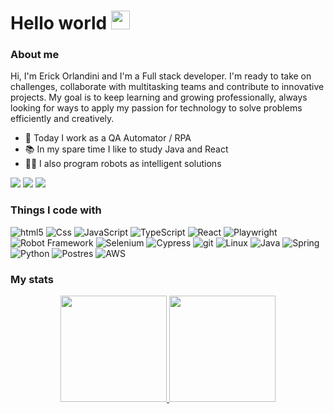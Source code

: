 <h1>
  Hello world 
  <img src="https://media.giphy.com/media/hvRJCLFzcasrR4ia7z/giphy.gif" width="30px"/>
</h1>

<h3>About me</h3>

Hi, I'm Erick Orlandini and I'm a Full stack developer. I'm ready to take on challenges, collaborate with multitasking teams and contribute to innovative projects. My goal is to keep learning and growing professionally, always looking for ways to apply my passion for technology to solve problems efficiently and creatively.
- 🤖 Today I work as a QA Automator / RPA 
- 📚 In my spare time I like to study Java and React
- 👨‍💻 I also program robots as intelligent solutions
<div>
  <a href = "mailto:contatoerickorlandini10@gmail.com"><img src="https://img.shields.io/badge/-Gmail-%23333?style=for-the-badge&logo=gmail&logoColor=white" target="_blank"></a>
  <a href="https://www.linkedin.com/in/erick-orlandini-souza-aleixo-917881231" target="_blank"><img src="https://img.shields.io/badge/-LinkedIn-%230077B5?style=for-the-badge&logo=linkedin&logoColor=white" target="_blank"></a> 
  <a href="https://instagram.com/erickorlandini" target="_blank"><img src="https://img.shields.io/badge/-Instagram-%23E4405F?style=for-the-badge&logo=instagram&logoColor=white" target="_blank"></a>
</div>

<h3>Things I code with</h3>
<p>
  <img alt="html5" src="https://img.shields.io/badge/-HTML5-E34F26?style=flat-square&logo=html5&logoColor=white" />
  <img alt="Css" src="https://img.shields.io/badge/-CSS3-1572B6?style=flat-square&logo=css3&logoColor=white" />
  <img alt="JavaScript" src="https://img.shields.io/badge/-JavaScript-F7DF1E?style=flat-square&logo=javascript&logoColor=white" />
  <img alt="TypeScript" src="https://img.shields.io/badge/-TypeScript-03589b?style=flat-square&logo=typescript&logoColor=white" />
  <img alt="React" src="https://img.shields.io/badge/-React-46a2f1?style=flat-square&logo=react&logoColor=white" />
  <img alt="Playwright" src="https://img.shields.io/badge/-Playwright-13aa52?style=flat-square&logo=Playwright&logoColor=white" />
  <img alt="Robot Framework" src="https://img.shields.io/badge/-Robot-303030?style=flat-square&logo=robotframework&logoColor=white" /> 
  <img alt="Selenium" src="https://img.shields.io/badge/-Selenium-13aa52?style=flat-square&logo=selenium&logoColor=white" />
  <img alt="Cypress" src="https://img.shields.io/badge/-Cypress-303030?style=flat-square&logo=cypress&logoColor=white" />
  <img alt="git" src="https://img.shields.io/badge/-Git-F05032?style=flat-square&logo=git&logoColor=white" />
  <img alt="Linux" src="https://img.shields.io/badge/-Linux-FCC624?style=flat-square&logo=linux&logoColor=white" />
  <img alt="Java" src="https://img.shields.io/badge/-Java-CB3837?style=flat-square&logo=java&logoColor=white" />
  <img alt="Spring" src="https://img.shields.io/badge/-Spring-43853d?style=flat-square&logo=spring&logoColor=white" />
  <img alt="Python" src="https://img.shields.io/badge/-Python-FFD343?style=flat-square&logo=python&logoColor=white" />
  <img alt="Postres" src="https://img.shields.io/badge/-PostgreSQL-03589b?style=flat-square&logo=postgresql&logoColor=white" />
  <img alt="AWS" src="https://img.shields.io/badge/-AWS-303030?style=flat-square&logo=amazon&logoColor=white" />  
</p>

<h3>My stats</h3>

<div align="center">
  <a href="https://github.com/erickorlandini">
  <img height="170em" src="https://github-readme-stats.vercel.app/api?username=erickorlandini&show_icons=true&theme=vision-friendly-dark&include_all_commits=true&count_private=true"/>
  <img height="170em" src="https://github-readme-stats.vercel.app/api/top-langs/?username=erickorlandini&layout=compact&langs_count=16&theme=vision-friendly-dark"/>
</div>
<!-- <div style="display: inline_block" align="center"><br>
  <img align="center" alt="Erick-Js" height="30" width="40" src="https://cdn.jsdelivr.net/gh/devicons/devicon@latest/icons/javascript/javascript-original.svg"/>
  <img align="center" alt="Erick-Java" height="30" width="40" src="https://cdn.jsdelivr.net/gh/devicons/devicon@latest/icons/java/java-plain.svg"/>
  <img align="center" alt="Erick-Spring" height="30" width="40" src="https://cdn.jsdelivr.net/gh/devicons/devicon@latest/icons/spring/spring-original.svg"/>
  <img align="center" alt="Erick-Ts" height="30" width="40" src="https://cdn.jsdelivr.net/gh/devicons/devicon@latest/icons/typescript/typescript-original.svg"/>
  <img align="center" alt="Erick-React" height="30" width="40" src="https://cdn.jsdelivr.net/gh/devicons/devicon@latest/icons/react/react-original.svg"/>
  <img align="center" alt="Erick-Playwrigth" height="30" width="40" src="https://cdn.jsdelivr.net/gh/devicons/devicon@latest/icons/playwright/playwright-original.svg"/>
  <img align="center" alt="Erick-SQL" height="30" width="40" src="https://cdn.jsdelivr.net/gh/devicons/devicon@latest/icons/sqldeveloper/sqldeveloper-original.svg"/>
  <img align="center" alt="Erick-AWS" height="30" width="40" src="https://cdn.jsdelivr.net/gh/devicons/devicon@latest/icons/amazonwebservices/amazonwebservices-plain-wordmark.svg"/>
  <img align="center" alt="Erick-Python" height="30" width="40" src="https://cdn.jsdelivr.net/gh/devicons/devicon@latest/icons/python/python-original.svg"/>
</div> -->







